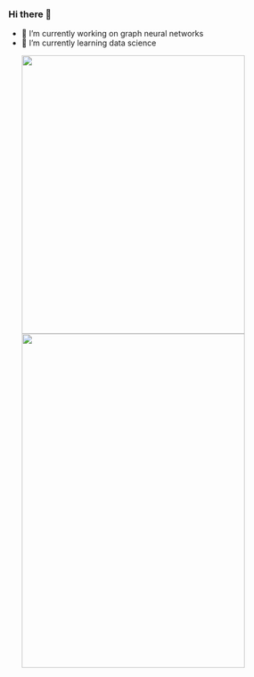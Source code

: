 ### Hi there 👋

- 🔭 I’m currently working on graph neural networks
- 🌱 I’m currently learning data science 
  <p float="left">
  <Img src="https://github-readme-stats.vercel.app/api/top-langs/?username=keshavbnsl102" width="400" height="500"/>
  <Img src="https://github-readme-stats.vercel.app/api?username=keshavbnsl102&show_icons=true&theme=radical" width="400" height="600"/> 
<!--   <img src="/img3.png" width="100" /> -->
</p>
